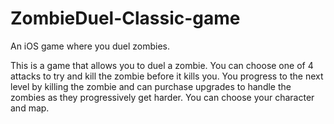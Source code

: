 # ZombieDuel-Classic-game

An iOS game where you duel zombies.

This is a game that allows you to duel a zombie. You can choose one of 4 attacks to try and kill the zombie before it kills you. You progress to the next level by killing the zombie and can purchase upgrades to handle the zombies as they progressively get harder. You can choose your character and map.

